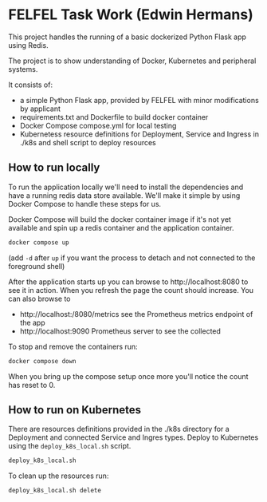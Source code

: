 # FELFEL Task Work (Edwin Hermans)

This project handles the running of a basic dockerized Python Flask app using Redis.

The project is to show understanding of Docker, Kubernetes and peripheral systems.

It consists of:

- a simple Python Flask app, provided by FELFEL with minor modifications by applicant
- requirements.txt and Dockerfile to build docker container
- Docker Compose compose.yml for local testing
- Kubernetess resource definitions for Deployment, Service and Ingress in ./k8s and shell script to deploy resources

## How to run locally

To run the application locally we'll need to install the dependencies and have a running redis data store available.
We'll make it simple by using Docker Compose to handle these steps for us.

Docker Compose will build the docker container image if it's not yet available and spin up a redis container and the application container.

```bash
docker compose up
```

(add `-d` after `up` if you want the process to detach and not connected to the foreground shell)

After the application starts up you can browse to http://localhost:8080 to see it in action. When you refresh the page the count should increase.
You can also browse to

- http://localhost:/8080/metrics see the Prometheus metrics endpoint of the app
- http://localhost:9090 Prometheus server to see the collected

To stop and remove the containers run:

```bash
docker compose down
```

When you bring up the compose setup once more you'll notice the count has reset to 0.

## How to run on Kubernetes

There are resources definitions provided in the ./k8s directory for a Deployment and connected Service and Ingres types.
Deploy to Kubernetes using the `deploy_k8s_local.sh` script.

```bash
deploy_k8s_local.sh
```

To clean up the resources run:

```bash
deploy_k8s_local.sh delete
```
